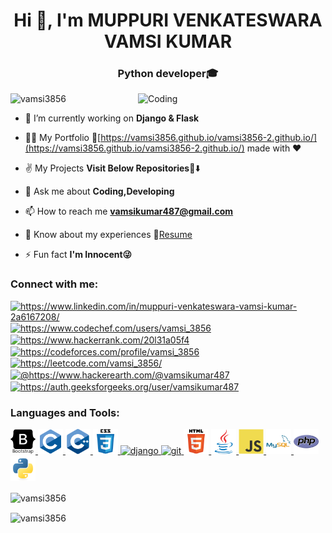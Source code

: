 

<h1 align="center">Hi 👋, I'm MUPPURI VENKATESWARA VAMSI KUMAR</h1>
<h3 align="center">Python developer🎓</h3>


<img align="right" alt="Coding" width="300" src="https://media.istockphoto.com/vectors/programming-design-concept-vector-id947663966?k=20&m=947663966&s=612x612&w=0&h=JUMJJkuDL6c9vReaJVL3Y4pDvJtqMzSVVYiJ6CSE-8A=">

<p align="left"> <img src="https://komarev.com/ghpvc/?username=vamsi3856&label=Profile%20views&color=0e75b6&style=flat" alt="vamsi3856" /> </p>


- 🔭 I’m currently working on **Django & Flask**


- 👨‍💻 My Portfolio 🔗[https://vamsi3856.github.io/vamsi3856-2.github.io/](https://vamsi3856.github.io/vamsi3856-2.github.io/) made with ❤️
- ✌️ My Projects **Visit Below Repositories**💚⬇️

- 💬 Ask me about **Coding,Developing**

- 📫 How to reach me **vamsikumar487@gmail.com**

- 📄 Know about my experiences 🔗[Resume](https://drive.google.com/file/d/1aBgyCUu5Ch7LC8uWM4GIJUX3iGtt6mdi/view)

- ⚡ Fun fact **I'm Innocent😜**

<h3 align="left">Connect with me:</h3>
<p align="left">
<a href="https://linkedin.com/in/https://www.linkedin.com/in/muppuri-venkateswara-vamsi-kumar-2a6167208/" target="blank"><img align="center" src="https://raw.githubusercontent.com/rahuldkjain/github-profile-readme-generator/master/src/images/icons/Social/linked-in-alt.svg" alt="https://www.linkedin.com/in/muppuri-venkateswara-vamsi-kumar-2a6167208/" height="30" width="40" /></a>
<a href="https://www.codechef.com/users/https://www.codechef.com/users/vamsi_3856" target="blank"><img align="center" src="https://cdn.jsdelivr.net/npm/simple-icons@3.1.0/icons/codechef.svg" alt="https://www.codechef.com/users/vamsi_3856" height="30" width="40" /></a>
<a href="https://www.hackerrank.com/https://www.hackerrank.com/20l31a05f4" target="blank"><img align="center" src="https://raw.githubusercontent.com/rahuldkjain/github-profile-readme-generator/master/src/images/icons/Social/hackerrank.svg" alt="https://www.hackerrank.com/20l31a05f4" height="30" width="40" /></a>
<a href="https://codeforces.com/profile/https://codeforces.com/profile/vamsi_3856" target="blank"><img align="center" src="https://raw.githubusercontent.com/rahuldkjain/github-profile-readme-generator/master/src/images/icons/Social/codeforces.svg" alt="https://codeforces.com/profile/vamsi_3856" height="30" width="40" /></a>
<a href="https://www.leetcode.com/https://leetcode.com/vamsi_3856/" target="blank"><img align="center" src="https://raw.githubusercontent.com/rahuldkjain/github-profile-readme-generator/master/src/images/icons/Social/leet-code.svg" alt="https://leetcode.com/vamsi_3856/" height="30" width="40" /></a>
<a href="https://www.hackerearth.com/@https://www.hackerearth.com/@vamsikumar487" target="blank"><img align="center" src="https://raw.githubusercontent.com/rahuldkjain/github-profile-readme-generator/master/src/images/icons/Social/hackerearth.svg" alt="@https://www.hackerearth.com/@vamsikumar487" height="30" width="40" /></a>
<a href="https://auth.geeksforgeeks.org/user/https://auth.geeksforgeeks.org/user/vamsikumar487" target="blank"><img align="center" src="https://raw.githubusercontent.com/rahuldkjain/github-profile-readme-generator/master/src/images/icons/Social/geeks-for-geeks.svg" alt="https://auth.geeksforgeeks.org/user/vamsikumar487" height="30" width="40" /></a>
</p>

<h3 align="left">Languages and Tools:</h3>
<p align="left"> <a href="https://getbootstrap.com" target="_blank" rel="noreferrer"> <img src="https://raw.githubusercontent.com/devicons/devicon/master/icons/bootstrap/bootstrap-plain-wordmark.svg" alt="bootstrap" width="40" height="40"/> </a> <a href="https://www.cprogramming.com/" target="_blank" rel="noreferrer"> <img src="https://raw.githubusercontent.com/devicons/devicon/master/icons/c/c-original.svg" alt="c" width="40" height="40"/> </a> <a href="https://www.w3schools.com/cpp/" target="_blank" rel="noreferrer"> <img src="https://raw.githubusercontent.com/devicons/devicon/master/icons/cplusplus/cplusplus-original.svg" alt="cplusplus" width="40" height="40"/> </a> <a href="https://www.w3schools.com/css/" target="_blank" rel="noreferrer"> <img src="https://raw.githubusercontent.com/devicons/devicon/master/icons/css3/css3-original-wordmark.svg" alt="css3" width="40" height="40"/> </a> <a href="https://www.djangoproject.com/" target="_blank" rel="noreferrer"> <img src="https://cdn.worldvectorlogo.com/logos/django.svg" alt="django" width="40" height="40"/> </a> <a href="https://git-scm.com/" target="_blank" rel="noreferrer"> <img src="https://www.vectorlogo.zone/logos/git-scm/git-scm-icon.svg" alt="git" width="40" height="40"/> </a> <a href="https://www.w3.org/html/" target="_blank" rel="noreferrer"> <img src="https://raw.githubusercontent.com/devicons/devicon/master/icons/html5/html5-original-wordmark.svg" alt="html5" width="40" height="40"/> </a> <a href="https://www.java.com" target="_blank" rel="noreferrer"> <img src="https://raw.githubusercontent.com/devicons/devicon/master/icons/java/java-original.svg" alt="java" width="40" height="40"/> </a> <a href="https://developer.mozilla.org/en-US/docs/Web/JavaScript" target="_blank" rel="noreferrer"> <img src="https://raw.githubusercontent.com/devicons/devicon/master/icons/javascript/javascript-original.svg" alt="javascript" width="40" height="40"/> </a> <a href="https://www.mysql.com/" target="_blank" rel="noreferrer"> <img src="https://raw.githubusercontent.com/devicons/devicon/master/icons/mysql/mysql-original-wordmark.svg" alt="mysql" width="40" height="40"/> </a> <a href="https://www.php.net" target="_blank" rel="noreferrer"> <img src="https://raw.githubusercontent.com/devicons/devicon/master/icons/php/php-original.svg" alt="php" width="40" height="40"/> </a> <a href="https://www.python.org" target="_blank" rel="noreferrer"> <img src="https://raw.githubusercontent.com/devicons/devicon/master/icons/python/python-original.svg" alt="python" width="40" height="40"/> </a> </p>

<p><img align="center" src="https://github-readme-stats.vercel.app/api/top-langs?username=vamsi3856&show_icons=true&locale=en&layout=compact" alt="vamsi3856" /></p>

<p><img align="center" src="https://github-readme-streak-stats.herokuapp.com/?user=vamsi3856&" alt="vamsi3856" /></p>

